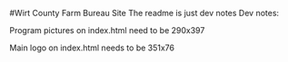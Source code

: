 #Wirt County Farm Bureau Site
The readme is just dev notes
Dev notes:

Program pictures on index.html need to be 290x397

Main logo on index.html needs to be 351x76 